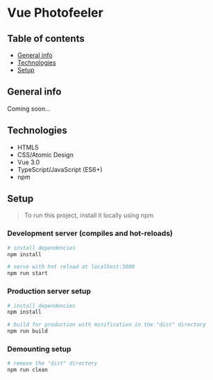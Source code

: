 # Vue Photofeeler

## Table of contents

- [General info](#general-info)
- [Technologies](#technologies)
- [Setup](#setup)

## General info

Coming soon...

## Technologies

- HTML5
- CSS/Atomic Design
- Vue 3.0
- TypeScript/JavaScript (ES6+)
- npm

## Setup

> To run this project, install it locally using npm

### Development server (compiles and hot-reloads)

```bash
# install dependencies
npm install

# serve with hot reload at localhost:3000
npm run start
```

### Production server setup

```bash
# install dependencies
npm install

# build for production with minification in the "dist" directory
npm run build
```

### Demounting setup

```bash
# remove the "dist" directory
npm run clean
```